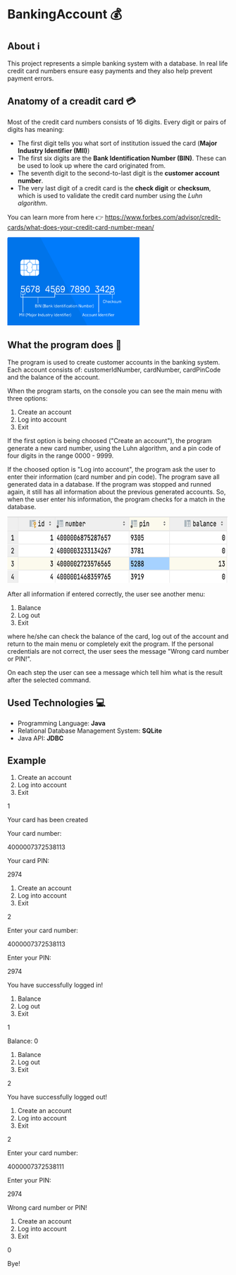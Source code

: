 # BankingAccount :moneybag:

## About :information_source:

This project represents a simple banking system with a database. In real life credit card numbers ensure easy payments and they also help prevent payment errors. 

## Anatomy of a creadit card :credit_card:

Most of the credit card numbers consists of 16 digits. Every digit or pairs of digits has meaning:
* The first digit tells you what sort of institution issued the card (**Major Industry Identifier (MII)**)
* The first six digits are the **Bank Identification Number (BIN)**. These can be used to look up where the card originated from.
* The seventh digit to the second-to-last digit is the **customer account number**.
* The very last digit of a credit card is the **check digit** or **checksum**, which is used to validate the credit card number using the _Luhn algorithm_.

You can learn more from here :point_right: https://www.forbes.com/advisor/credit-cards/what-does-your-credit-card-number-mean/

<img src="https://github.com/nikolst/BankingAccount/blob/main/Screenshot%202022-03-20%20at%2022.16.17.png" width="300" height="200">

## What the program does :mag_right:

The program is used to create customer accounts in the banking system. Each account consists of: customerIdNumber, cardNumber, cardPinCode and the balance of the account. 

When the program starts, on the console you can see the main menu with three options:

1. Create an account
2. Log into account
0. Exit

If the first option is being choosed ("Create an account"), the program generate a new card number, using the Luhn algorithm, and a pin code of four digits in the range 0000 - 9999. 

If the choosed option is "Log into account", the program ask the user to enter their information (card number and pin code). The program save all generated data in a database. If the program was stopped and runned again, it still has all information about the previous generated accounts. So, when the user enter his information, the program checks for a match in the database.

<img src="https://github.com/nikolst/BankingAccount/blob/main/Screenshot%202022-03-20%20at%2021.06.32.png" width="500" height="150">

After all information if entered correctly, the user see another menu:

1. Balance
2. Log out
0. Exit

where he/she can check the balance of the card, log out of the account and return to the main menu or completely exit the program. If the personal credentials are not correct, the user sees the message "Wrong card number or PIN!". 

On each step the user can see a message which tell him what is the result after the selected command. 

## Used Technologies :computer:

* Programming Language: **Java**
* Relational Database Management System: **SQLite**
* Java API: **JDBC**

## Example

1. Create an account
2. Log into account
0. Exit

1

Your card has been created

Your card number:

4000007372538113

Your card PIN:

2974

1. Create an account
2. Log into account
0. Exit

2

Enter your card number:

4000007372538113

Enter your PIN:

2974

You have successfully logged in!

1. Balance
2. Log out
0. Exit

1

Balance: 0
1. Balance
2. Log out
0. Exit

2

You have successfully logged out!

1. Create an account
2. Log into account
0. Exit

2

Enter your card number:

4000007372538111

Enter your PIN:

2974

Wrong card number or PIN!

1. Create an account
2. Log into account
0. Exit

0

Bye!

